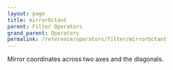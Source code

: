 ```yaml
---
layout: page
title: mirrorOctant
parent: Filter Operators
grand_parent: Operators
permalink: /reference/operators/filter/mirrorOctant
---
```


Mirror coordinates across two axes and the diagonals.
